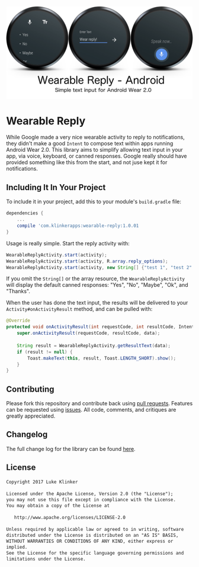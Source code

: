 ![feature graphic](artwork/feature.png)

# Wearable Reply

While Google made a very nice wearable activity to reply to notifications, they didn't make a good `Intent` to compose text within apps running Android Wear 2.0. This library aims to simplify allowing text input in your app, via voice, keyboard, or canned responses. Google really should have provided something like this from the start, and not juse kept it for notifications.

## Including It In Your Project

To include it in your project, add this to your module's `build.gradle` file:

```groovy
dependencies {
	...
	compile 'com.klinkerapps:wearable-reply:1.0.01
}
```

Usage is really simple. Start the reply activity with:

```java
WearableReplyActivity.start(activity);
WearableReplyActivity.start(activity, R.array.reply_options);
WearableReplyActivity.start(activity, new String[] {"test 1", "test 2" });
```

If you omit the `String[]` or the array resource, the `WearableReplyActivity` will display the default canned responses: "Yes", "No", "Maybe", "Ok", and "Thanks".

When the user has done the text input, the results will be delivered to your `Activity#onActivityResult` method, and can be pulled with:

```java
@Override
protected void onActivityResult(int requestCode, int resultCode, Intent data) {
    super.onActivityResult(requestCode, resultCode, data);

    String result = WearableReplyActivity.getResultText(data);
    if (result != null) {
        Toast.makeText(this, result, Toast.LENGTH_SHORT).show();
    }
}
```

## Contributing

Please fork this repository and contribute back using [pull requests](https://github.com/klinker24/wearable-reply/pulls). Features can be requested using [issues](https://github.com/klinker24/wearable-reply/issues). All code, comments, and critiques are greatly appreciated.

## Changelog

The full change log for the library can be found [here](https://github.com/klinker24/wearable-reply/blob/master/CHANGELOG.md).


## License

    Copyright 2017 Luke Klinker

    Licensed under the Apache License, Version 2.0 (the "License");
    you may not use this file except in compliance with the License.
    You may obtain a copy of the License at

       http://www.apache.org/licenses/LICENSE-2.0

    Unless required by applicable law or agreed to in writing, software
    distributed under the License is distributed on an "AS IS" BASIS,
    WITHOUT WARRANTIES OR CONDITIONS OF ANY KIND, either express or implied.
    See the License for the specific language governing permissions and
    limitations under the License.
